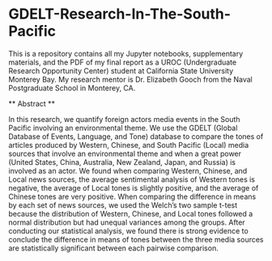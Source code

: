 # GDELT-Research-In-The-South-Pacific
This is a repository contains all my Jupyter notebooks, supplementary materials, and the PDF of my final report as a UROC (Undergraduate Research Opportunity Center) student at California State University Monterey Bay. My research mentor is Dr. Elizabeth Gooch from the Naval Postgraduate School in Monterey, CA.

** Abstract **

In this research, we quantify foreign actors media events in the South Pacific involving an environmental theme. We use the GDELT (Global Database of Events, Language, and Tone) database to compare the tones of articles produced by Western, Chinese, and South Pacific (Local) media sources that involve an environmental theme and when a great power (United States, China, Australia, New Zealand, Japan, and Russia) is involved as an actor. We found when comparing Western, Chinese, and Local news sources, the average sentimental analysis of Western tones is negative, the average of Local tones is slightly positive, and the average of Chinese tones are very positive. When comparing the difference in means by each set of news sources, we used the Welch’s two sample t-test because the distribution of Western, Chinese, and Local tones followed a normal distribution but had unequal variances among the groups. After conducting our statistical analysis, we found there is strong evidence to conclude the difference in means of tones between the three media sources are statistically significant between each pairwise comparison. 
